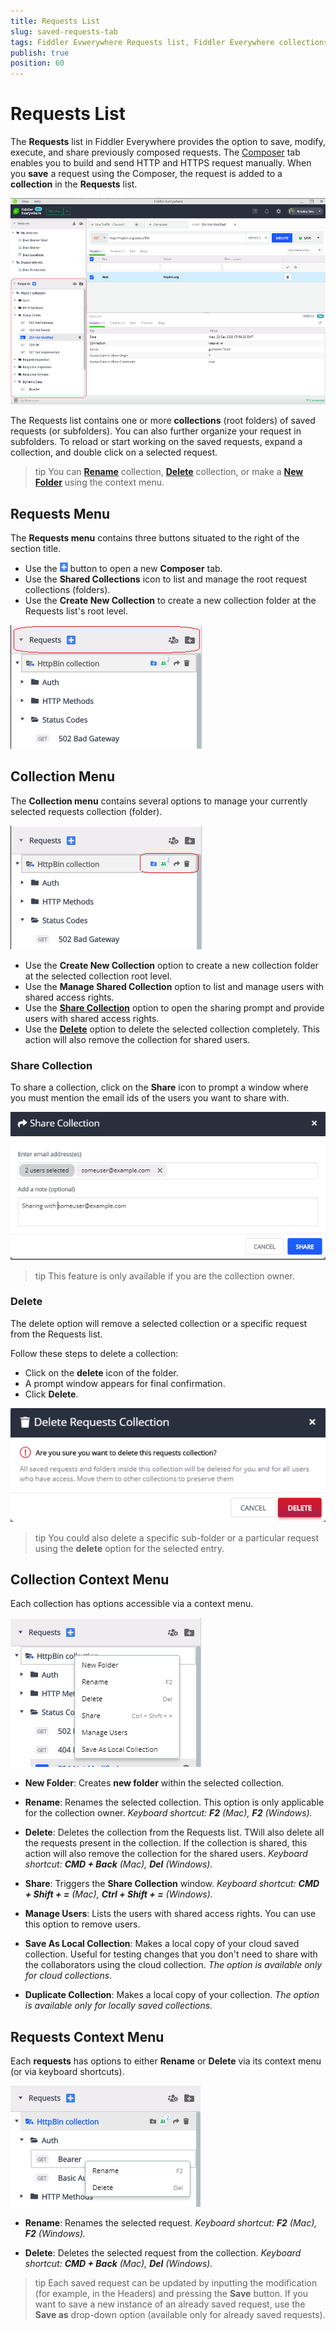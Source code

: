 ```yaml
---
title: Requests List
slug: saved-requests-tab
tags: Fiddler Evwerywhere Requests list, Fiddler Everywhere collections, saved requests, share requests, share Fiddler collection
publish: true
position: 60
---
```



# Requests List

The **Requests** list in Fiddler Everywhere provides the option to save, modify, execute, and share previously composed requests. The [Composer](https://docs.telerik.com/fiddler-everywhere/user-guide/composer) tab enables you to build and send HTTP and HTTPS request manually. When you **save** a request using the Composer, the request is added to a **collection** in the **Requests** list. 

![Requests list](../images/requests/requests-list-all.png)

The Requests list contains one or more **collections** (root folders) of saved requests (or subfolders). You can also further organize your request in subfolders. To reload or start working on the saved requests, expand a collection, and double click on a selected request. 

>tip You can [**Rename**](#rename) collection, [**Delete**](#delete) collection, or make a [**New Folder**](#new-folder) using the context menu. 

## Requests Menu 
The **Requests menu** contains three buttons situated to the right of the section title.

- Use the ![Create New Request](../images/requests/create-new-requests-sign.png) button to open a new **Composer** tab.
- Use the **Shared Collections** icon to list and manage the root request collections (folders).
- Use the **Create New Collection** to create a new collection folder at the Requests list's root level.

![Requests menu options](../images/requests/requests-main-menu.png)

## Collection Menu

The **Collection menu** contains several options to manage your currently selected requests collection (folder).

![Requests collection options](../images/requests/requests-collection-menu.png)

- Use the **Create New Collection** option to create a new collection folder at the selected collection root level.
- Use the **Manage Shared Collection** option to list and manage users with shared access rights.
- Use the [**Share Collection**](#share-collection) option to open the sharing prompt and provide users with shared access rights.
- Use the [**Delete**](#delete) option to delete the selected collection completely. This action will also remove the collection for shared users.

### Share Collection

To share a collection, click on the __Share__ icon to prompt a window where you must mention the email ids of the users you want to share with. 

![Share collection popup](../images/requests/share-requests-popup.png)

>tip This feature is only available if you are the collection owner. 

### Delete 

The delete option will remove a selected collection or a specific request from the Requests list. 

Follow these steps to delete a collection: 

- Click on the **delete** icon of the folder. 
- A prompt window appears for final confirmation. 
- Click __Delete__. 

![Delete Requests Folder](../images/requests/delete-requests-collection.png)

>tip You could also delete a specific sub-folder or a particular request using the **delete** option for the selected entry.

## Collection Context Menu 

Each collection has options accessible via a context menu. 

![Requests Collection Context Menu](../images/requests/requests-collection-context.png)


- **New Folder**: Creates __new folder__ within the selected collection.

- **Rename**: Renames the selected collection. This option is only applicable for the collection owner. _Keyboard shortcut: __F2__ (Mac), __F2__ (Windows)._

- **Delete**: Deletes the collection from the Requests list. TWill also delete all the requests present in the collection. If the collection is shared, this action will also remove the collection for the shared users. _Keyboard shortcut: __CMD + Back__ (Mac), __Del__ (Windows)._

- **Share**: Triggers the **Share Collection** window. _Keyboard shortcut: __CMD + Shift + =__ (Mac), __Ctrl + Shift + =__ (Windows)._ 

- **Manage Users**: Lists the users with shared access rights. You can use this option to remove users.

- **Save As Local Collection**: Makes a local copy of your cloud saved collection. Useful for testing changes that you don't need to share with the collaborators using the cloud collection. _The option is available only for cloud collections_.

- **Duplicate Collection**: Makes a local copy of your collection. _The option is available only for locally saved collections_.

## Requests Context Menu

Each  __requests__ has options to either __Rename__ or __Delete__ via its context menu (or via keyboard shortcuts).

![Requests context menu](../images/requests/requests-context-menu.png)

- **Rename**: Renames the selected request. _Keyboard shortcut: __F2__ (Mac), __F2__ (Windows)._ 

- **Delete**: Deletes the selected request from the collection. _Keyboard shortcut: __CMD + Back__ (Mac), __Del__ (Windows)._ 

>tip Each saved request can be updated by inputting the modification (for example, in the Headers) and pressing the __Save__ button. If you want to save a new instance of an already saved request, use the __Save as__ drop-down option (available only for already saved requests).
